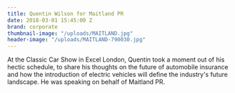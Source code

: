 ```yaml
---
title: Quentin Wilson for Maitland PR
date: 2018-03-01 15:45:00 Z
brand: corporate
thumbnail-image: "/uploads/MAITLAND.jpg"
header-image: "/uploads/MAITLAND-790030.jpg"
---
```


At the Classic Car Show in Excel London, Quentin took a moment out of his hectic schedule, to share his thoughts on the future of automobile insurance and how the introduction of electric vehicles will define the industry's future landscape. He was speaking on behalf of Maitland PR.